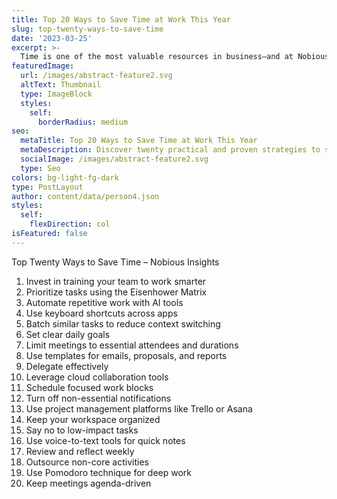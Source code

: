 ```yaml
---
title: Top 20 Ways to Save Time at Work This Year
slug: top-twenty-ways-to-save-time
date: '2023-03-25'
excerpt: >-
  Time is one of the most valuable resources in business—and at Nobious System, we’ve learned how to protect it. From automation and smart delegation to focused workflows and digital tools, these twenty strategies have helped us and our clients work smarter, not harder. Whether you're a startup founder or a tech team lead, these tips are designed to help you reclaim your time and boost productivity.
featuredImage:
  url: /images/abstract-feature2.svg
  altText: Thumbnail
  type: ImageBlock
  styles:
    self:
      borderRadius: medium
seo:
  metaTitle: Top 20 Ways to Save Time at Work This Year
  metaDescription: Discover twenty practical and proven strategies to save time in your daily workflow—from automation and task batching to smarter meetings and productivity tools, curated by Nobious System.
  socialImage: /images/abstract-feature2.svg
  type: Seo
colors: bg-light-fg-dark
type: PostLayout
author: content/data/person4.json
styles:
  self:
    flexDirection: col
isFeatured: false
---
```

Top Twenty Ways to Save Time – Nobious Insights
1. Invest in training your team to work smarter
2. Prioritize tasks using the Eisenhower Matrix
3. Automate repetitive work with AI tools
4. Use keyboard shortcuts across apps
5. Batch similar tasks to reduce context switching
6. Set clear daily goals
7. Limit meetings to essential attendees and durations
8. Use templates for emails, proposals, and reports
9. Delegate effectively
10. Leverage cloud collaboration tools
11. Schedule focused work blocks
12. Turn off non-essential notifications
13. Use project management platforms like Trello or Asana
14. Keep your workspace organized
15. Say no to low-impact tasks
16. Use voice-to-text tools for quick notes
17. Review and reflect weekly
18. Outsource non-core activities
19. Use Pomodoro technique for deep work
20. Keep meetings agenda-driven

